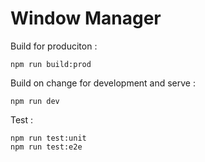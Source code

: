 # Window Manager

Build for produciton :
```
npm run build:prod
```

Build on change for development and serve :
```
npm run dev
```

Test :
```
npm run test:unit
npm run test:e2e
```
